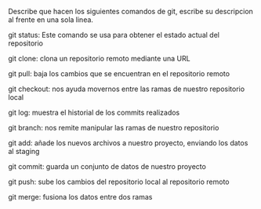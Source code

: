 Describe que hacen los siguientes comandos de git, escribe su descripcion al frente en una sola linea.

git status: Este comando se usa para obtener el estado actual del repositorio

git clone: clona un repositorio remoto mediante una URL

git pull: baja los cambios que se encuentran en el repositorio remoto

git checkout: nos ayuda movernos entre las ramas de nuestro repositorio local

git log: muestra el historial de los commits realizados

git branch: nos remite manipular las ramas de nuestro repositorio

git add: añade los nuevos archivos a nuestro proyecto, enviando los datos al staging

git commit: guarda un conjunto de datos de nuestro proyecto

git push: sube los cambios del repositorio local al repositorio remoto

git merge: fusiona los datos entre dos ramas
